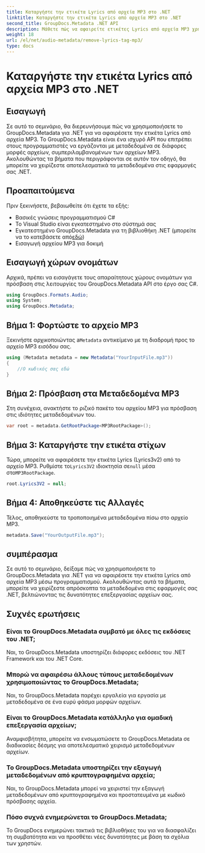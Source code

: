```yaml
---
title: Καταργήστε την ετικέτα Lyrics από αρχεία MP3 στο .NET
linktitle: Καταργήστε την ετικέτα Lyrics από αρχεία MP3 στο .NET
second_title: GroupDocs.Metadata .NET API
description: Μάθετε πώς να αφαιρείτε ετικέτες Lyrics από αρχεία MP3 χρησιμοποιώντας το GroupDocs.Metadata για .NET. Ακολουθήστε τον βήμα προς βήμα οδηγό μας για αποτελεσματικό χειρισμό μεταδεδομένων.
weight: 18
url: /el/net/audio-metadata/remove-lyrics-tag-mp3/
type: docs
---
```

# Καταργήστε την ετικέτα Lyrics από αρχεία MP3 στο .NET

## Εισαγωγή
Σε αυτό το σεμινάριο, θα διερευνήσουμε πώς να χρησιμοποιήσετε το GroupDocs.Metadata για .NET για να αφαιρέσετε την ετικέτα Lyrics από αρχεία MP3. Το GroupDocs.Metadata είναι ένα ισχυρό API που επιτρέπει στους προγραμματιστές να εργάζονται με μεταδεδομένα σε διάφορες μορφές αρχείων, συμπεριλαμβανομένων των αρχείων MP3. Ακολουθώντας τα βήματα που περιγράφονται σε αυτόν τον οδηγό, θα μπορείτε να χειρίζεστε αποτελεσματικά τα μεταδεδομένα στις εφαρμογές σας .NET.
## Προαπαιτούμενα
Πριν ξεκινήσετε, βεβαιωθείτε ότι έχετε τα εξής:
- Βασικές γνώσεις προγραμματισμού C#
- Το Visual Studio είναι εγκατεστημένο στο σύστημά σας
-  Εγκατεστημένο GroupDocs.Metadata για τη βιβλιοθήκη .NET (μπορείτε να το κατεβάσετε από[εδώ](https://releases.groupdocs.com/metadata/net/))
- Εισαγωγή αρχείου MP3 για δοκιμή

## Εισαγωγή χώρων ονομάτων
Αρχικά, πρέπει να εισαγάγετε τους απαραίτητους χώρους ονομάτων για πρόσβαση στις λειτουργίες του GroupDocs.Metadata API στο έργο σας C#.
```csharp
using GroupDocs.Formats.Audio;
using System;
using GroupDocs.Metadata;
```
## Βήμα 1: Φορτώστε το αρχείο MP3
 Ξεκινήστε αρχικοποιώντας a`Metadata` αντικείμενο με τη διαδρομή προς το αρχείο MP3 εισόδου σας.
```csharp
using (Metadata metadata = new Metadata("YourInputFile.mp3"))
{
    //Ο κωδικός σας εδώ
}
```
## Βήμα 2: Πρόσβαση στα Μεταδεδομένα MP3
Στη συνέχεια, ανακτήστε το ριζικό πακέτο του αρχείου MP3 για πρόσβαση στις ιδιότητες μεταδεδομένων του.
```csharp
var root = metadata.GetRootPackage<MP3RootPackage>();
```
## Βήμα 3: Καταργήστε την ετικέτα στίχων
 Τώρα, μπορείτε να αφαιρέσετε την ετικέτα Lyrics (Lyrics3v2) από το αρχείο MP3. Ρυθμίστε το`Lyrics3V2` ιδιοκτησία σε`null` μέσα στο`MP3RootPackage`.
```csharp
root.Lyrics3V2 = null;
```
## Βήμα 4: Αποθηκεύστε τις Αλλαγές
Τέλος, αποθηκεύστε τα τροποποιημένα μεταδεδομένα πίσω στο αρχείο MP3.
```csharp
metadata.Save("YourOutputFile.mp3");
```

## συμπέρασμα
Σε αυτό το σεμινάριο, δείξαμε πώς να χρησιμοποιήσετε το GroupDocs.Metadata για .NET για να αφαιρέσετε την ετικέτα Lyrics από αρχεία MP3 μέσω προγραμματισμού. Ακολουθώντας αυτά τα βήματα, μπορείτε να χειρίζεστε απρόσκοπτα τα μεταδεδομένα στις εφαρμογές σας .NET, βελτιώνοντας τις δυνατότητες επεξεργασίας αρχείων σας.

## Συχνές ερωτήσεις
### Είναι το GroupDocs.Metadata συμβατό με όλες τις εκδόσεις του .NET;
Ναι, το GroupDocs.Metadata υποστηρίζει διάφορες εκδόσεις του .NET Framework και του .NET Core.
### Μπορώ να αφαιρέσω άλλους τύπους μεταδεδομένων χρησιμοποιώντας το GroupDocs.Metadata;
Ναι, το GroupDocs.Metadata παρέχει εργαλεία για εργασία με μεταδεδομένα σε ένα ευρύ φάσμα μορφών αρχείων.
### Είναι το GroupDocs.Metadata κατάλληλο για ομαδική επεξεργασία αρχείων;
Αναμφισβήτητα, μπορείτε να ενσωματώσετε το GroupDocs.Metadata σε διαδικασίες δέσμης για αποτελεσματικό χειρισμό μεταδεδομένων αρχείων.
### Το GroupDocs.Metadata υποστηρίζει την εξαγωγή μεταδεδομένων από κρυπτογραφημένα αρχεία;
Ναι, το GroupDocs.Metadata μπορεί να χειριστεί την εξαγωγή μεταδεδομένων από κρυπτογραφημένα και προστατευμένα με κωδικό πρόσβασης αρχεία.
### Πόσο συχνά ενημερώνεται το GroupDocs.Metadata;
Το GroupDocs ενημερώνει τακτικά τις βιβλιοθήκες του για να διασφαλίζει τη συμβατότητα και να προσθέτει νέες δυνατότητες με βάση τα σχόλια των χρηστών.